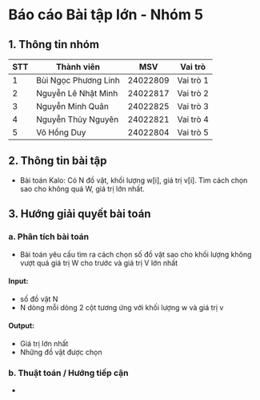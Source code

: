 # Báo cáo Bài tập lớn - Nhóm 5
 
## 1. Thông tin nhóm
| STT |       Thành viên     | MSV        | Vai trò   |
|-----|----------------------|------------|-----------|
| 1   | Bùi Ngọc Phương Linh | 24022809   | Vai trò 1 |
| 2   | Nguyễn Lê Nhật Minh  | 24022817   | Vai trò 2 |
| 3   | Nguyễn Minh Quân     | 24022825   | Vai trò 3 |
| 4   | Nguyễn Thủy Nguyên   | 24022821   | Vai trò 4 |
| 5   | Võ Hồng Duy          | 24022804   | Vai trò 5 |

## 2. Thông tin bài tập
- Bài toán Kalo: Có N đồ vật, khối lượng w[i], giá trị v[i]. Tìm cách chọn sao cho không quá W, giá trị lớn nhất.

## 3. Hướng giải quyết bài toán
### a. Phân tích bài toán
- Bài toán yêu cầu tìm ra cách chọn số đồ vật sao cho khối lượng không vượt quá giá trị W cho trước và giá trị V lớn nhất

#### Input:
+ số đồ vật N
+ N dòng mỗi dòng 2 cột tương ứng với khối lượng w và giá trị v

#### Output:
+ Giá trị lớn nhất
+ Những đồ vật được chọn
         
### b. Thuật toán / Hướng tiếp cận
-